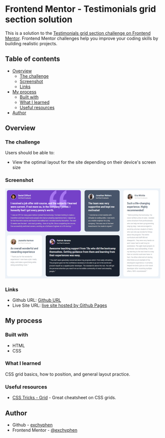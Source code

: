 # Frontend Mentor - Testimonials grid section solution

This is a solution to the [Testimonials grid section challenge on Frontend Mentor](https://www.frontendmentor.io/challenges/testimonials-grid-section-Nnw6J7Un7). Frontend Mentor challenges help you improve your coding skills by building realistic projects.

## Table of contents

- [Overview](#overview)
  - [The challenge](#the-challenge)
  - [Screenshot](#screenshot)
  - [Links](#links)
- [My process](#my-process)
  - [Built with](#built-with)
  - [What I learned](#what-i-learned)
  - [Useful resources](#useful-resources)
- [Author](#author)

## Overview

### The challenge

Users should be able to:

- View the optimal layout for the site depending on their device's screen size

### Screenshot

![readme preview](./design/readme-preview.png)

### Links

- Github URL: [Github URL](https://github.com/exchyphen/fm_testimonials-grid-section)
- Live Site URL: [live site hosted by Github Pages](https://exchyphen.github.io/fm_testimonials-grid-section/)

## My process

### Built with

- HTML
- CSS

### What I learned

CSS grid basics, how to position, and general layout practice.

### Useful resources

- [CSS Tricks - Grid](https://css-tricks.com/snippets/css/complete-guide-grid/) - Great cheatsheet on CSS grids.

## Author

- Github - [exchyphen](https://github.com/exchyphen)
- Frontend Mentor - [@exchyphen](https://www.frontendmentor.io/profile/exchyphen)
